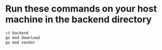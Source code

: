 # Run these commands on your host machine in the backend directory

```bash
cd backend
go mod download
go mod vendor
```